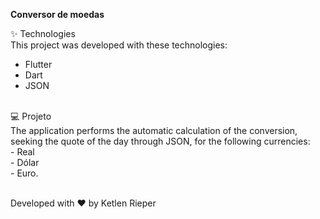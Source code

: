 <b>Conversor de moedas</b>

✨ Technologies<br>
This project was developed with these technologies:
<ul>
  <li>Flutter</li>
  <li>Dart</li>
  <li>JSON</li>
</ul>
<br>
💻 Projeto <br>
The application performs the automatic calculation of the conversion, seeking the quote of the day through JSON, for the following currencies: <br>
 - Real <br>
 - Dólar <br>
 - Euro. <br><br>

Developed with ♥ by  Ketlen Rieper

